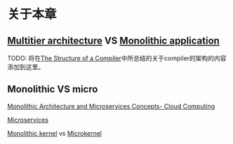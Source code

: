 # 关于本章

## [Multitier architecture](https://en.wikipedia.org/wiki/Multitier_architecture) VS [Monolithic application](https://en.wikipedia.org/wiki/Monolithic_application)

TODO: 将在[The Structure of a Compiler](https://dengking.github.io/compiler-principle/Chapter-1-Introduction/1.2-The-Structure-of-a-Compiler/)中所总结的关于compiler的架构的内容添加到这里。

## Monolithic VS micro

[Monolithic Architecture and Microservices Concepts- Cloud Computing](https://www.howtechyy.com/2019/07/monolithic-architecture-vs-microservices-concepts.html)



[Microservices](https://en.wikipedia.org/wiki/Microservices)



[Monolithic kernel](https://en.wikipedia.org/wiki/Monolithic_kernel) vs [Microkernel](https://en.wikipedia.org/wiki/Microkernel)



